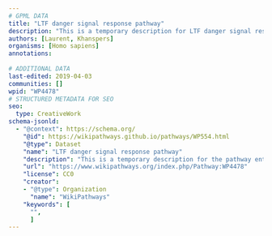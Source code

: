 ```yaml
---
# GPML DATA
title: "LTF danger signal response pathway"
description: "This is a temporary description for LTF danger signal response pathway"
authors: [Laurent, Khanspers]
organisms: [Homo sapiens]
annotations:
  
# ADDITIONAL DATA
last-edited: 2019-04-03
communities: []
wpid: "WP4478"
# STRUCTURED METADATA FOR SEO
seo:
  type: CreativeWork
schema-jsonld:
  - "@context": https://schema.org/
    "@id": https://wikipathways.github.io/pathways/WP554.html
    "@type": Dataset
    "name": "LTF danger signal response pathway"
    "description": "This is a temporary description for the pathway entitled: LTF danger signal response pathway"
    "url": "https://www.wikipathways.org/index.php/Pathway:WP4478"
    "license": CC0
    "creator":
    - "@type": Organization
      "name": "WikiPathways"
    "keywords": [
      "",
      ]
---
```

